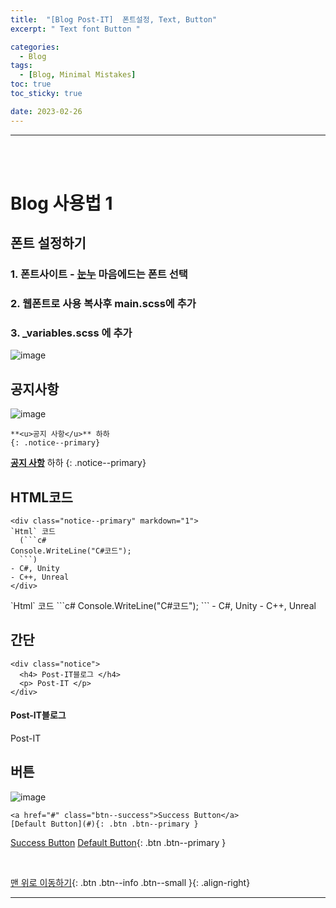 ```yaml
---
title:  "[Blog Post-IT]  폰트설정, Text, Button"
excerpt: " Text font Button "

categories:
  - Blog 
tags:
  - [Blog, Minimal Mistakes]
toc: true
toc_sticky: true

date: 2023-02-26
---
```

- - -
<br><br>


# Blog 사용법 1

## 폰트 설정하기
### 1. 폰트사이트 - [눈누](https://noonnu.cc/)  마음에드는 폰트 선택   
### 2. 웹폰트로 사용 복사후 main.scss에 추가  
### 3. _variables.scss 에 추가   

![image](https://user-images.githubusercontent.com/96651722/221398446-bc6895c6-8eea-4954-88eb-5e35cc4d455e.png)  
  
##  공지사항  
![image](https://user-images.githubusercontent.com/96651722/221509144-3a028211-67e5-4ce4-8857-24c25562046d.png)
```
**<u>공지 사항</u>** 하하
{: .notice--primary}
```  
**<u>공지 사항</u>** 하하
{: .notice--primary}  

##  HTML코드  

```
<div class="notice--primary" markdown="1">
`Html` 코드 
  (```c#
Console.WriteLine("C#코드");
  ```) 
- C#, Unity
- C++, Unreal
</div>
```  

<div class="notice--primary" markdown="1">
`Html` 코드
  ```c#
Console.WriteLine("C#코드");
  ``` 
- C#, Unity
- C++, Unreal
</div>

##  간단  
```
<div class="notice">
  <h4> Post-IT블로그 </h4>
  <p> Post-IT </p>
</div>
```  
<div class="notice">
  <h4> Post-IT블로그 </h4>
  <p> Post-IT </p>
</div>

##  버튼  

![image](https://user-images.githubusercontent.com/96651722/221512400-cacf42d0-efb6-4c73-96f8-6a32307bbb5f.png)  

```
<a href="#" class="btn--success">Success Button</a>
[Default Button](#){: .btn .btn--primary }
```  
<a href="#" class="btn--success">Success Button</a>
[Default Button](#){: .btn .btn--primary }

<br>

[맨 위로 이동하기](#){: .btn .btn--info .btn--small }{: .align-right}
<br>
- - -
